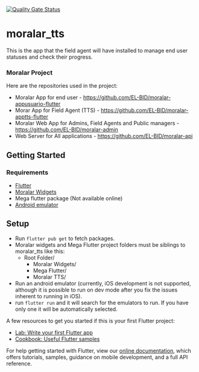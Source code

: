 [![Quality Gate Status](https://sonarcloud.io/api/project_badges/measure?project=EL-BID_moralar-apptts-flutter&metric=alert_status)](https://sonarcloud.io/summary/new_code?id=EL-BID_moralar-apptts-flutter)

# moralar_tts

This is the app that the field agent will have installed to manage end user statuses and check their progress.

### Moralar Project
Here are the repositories used in the project:

- Moralar App for end user - https://github.com/EL-BID/moralar-appusuario-flutter
- Morar App for Field Agent (TTS) - https://github.com/EL-BID/moralar-apptts-flutter
- Moralar Web App for Admins, Field Agents and Public managers - https://github.com/EL-BID/moralar-admin
- Web Server for All applications - https://github.com/EL-BID/moralar-api

## Getting Started

### Requirements
- [Flutter](https://docs.flutter.dev/get-started/install)
- [Moralar Widgets](https://github.com/EL-BID/moralar-widgets)
- Mega flutter package (Not available online)
- [Android emulator](https://developer.android.com/studio/run/emulator)

## Setup
- Run `flutter pub get` to fetch packages.
- Moralar widgets and Mega Flutter project folders must be siblings to moralar_tts like this:
  - Root Folder/
    - Moralar Widgets/
    - Mega Flutter/
    - Moralar TTS/
- Run an android emulator (currently, iOS development is not supported, although it is possible to run on dev mode after you fix the issues inherent to running in iOS).
- run `flutter run` and it will search for the emulators to run. If you have only one it will be automatically selected.

A few resources to get you started if this is your first Flutter project:

- [Lab: Write your first Flutter app](https://flutter.dev/docs/get-started/codelab)
- [Cookbook: Useful Flutter samples](https://flutter.dev/docs/cookbook)

For help getting started with Flutter, view our
[online documentation](https://flutter.dev/docs), which offers tutorials,
samples, guidance on mobile development, and a full API reference.

